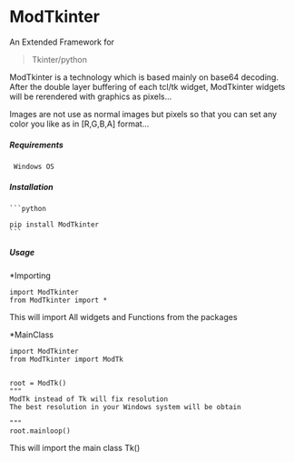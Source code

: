 # ModTkinter

An Extended Framework for 
>Tkinter/python 

ModTkinter is a technology which is based mainly on base64 decoding. After the double layer buffering of each tcl/tk widget, ModTkinter widgets will be rerendered with graphics as pixels...

Images are not use as normal images but pixels so that you can set any color you like as in [R,G,B,A] format...

##### Requirements

     Windows OS


##### Installation
    ```python

    pip install ModTkinter
    ```

##### Usage
*Importing
   
    import ModTkinter
    from ModTkinter import *

This will import All widgets and Functions from the packages

*MainClass

    import ModTkinter
    from ModTkinter import ModTk
    
    
    root = ModTk()
    """
    ModTk instead of Tk will fix resolution 
    The best resolution in your Windows system will be obtain
    
    """
    root.mainloop()

This will import the main class Tk()














